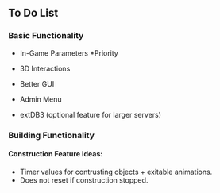 ## To Do List

### Basic Functionality 

- In-Game Parameters *Priority
- 3D Interactions
- Better GUI

- Admin Menu
- extDB3 (optional feature for larger servers)

### Building Functionality 

#### Construction Feature Ideas:

- Timer values for contrusting objects + exitable animations. 
- Does not reset if construction stopped.